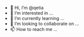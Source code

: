 - 👋 Hi, I’m @qetia
- 👀 I’m interested in ...
- 🌱 I’m currently learning ...
- 💞️ I’m looking to collaborate on ...
- 📫 How to reach me ...

<!---
qetia/qetia is a ✨ special ✨ repository because its `README.md` (this file) appears on your GitHub profile.
You can click the Preview link to take a look at your changes.
--->

